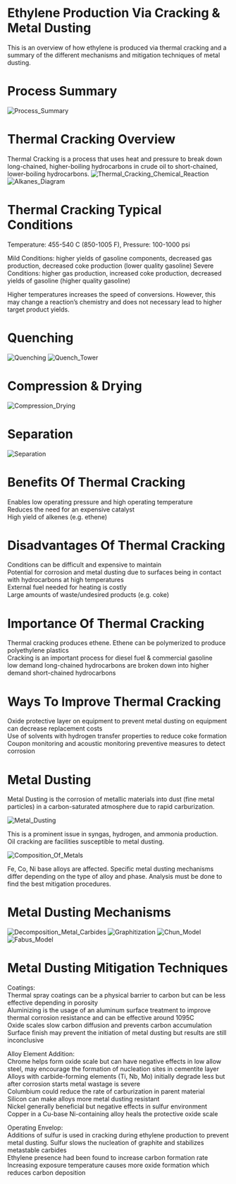 # Ethylene Production Via Cracking & Metal Dusting
This is an overview of how ethylene is produced via thermal cracking and a summary of the different mechanisms and mitigation techniques of metal dusting. 

# Process Summary
![Process_Summary](/Diagrams/Process_Summary.png)

# Thermal Cracking Overview
Thermal Cracking is a process that uses heat and pressure to break down long-chained, higher-boiling hydrocarbons in crude oil to short-chained, lower-boiling hydrocarbons. 
![Thermal_Cracking_Chemical_Reaction](/Diagrams/Thermal_Cracking_Chemical_Reaction.png)
![Alkanes_Diagram](/Diagrams/Alkanes_Diagram.png)

# Thermal Cracking Typical Conditions
Temperature: 455-540 C (850-1005 F), Pressure: 100-1000 psi  

Mild Conditions: higher yields of gasoline components, decreased gas production, decreased coke production (lower quality gasoline)
Severe Conditions: higher gas production, increased coke production, decreased yields of gasoline (higher quality gasoline)  

Higher temperatures increases the speed of conversions. However, this may change a reaction’s chemistry and does not necessary lead to higher target product yields. 

# Quenching
![Quenching](/Diagrams/Quenching.png)
![Quench_Tower](/Diagrams/Quench_Tower.png)

# Compression & Drying
![Compression_Drying](/Diagrams/Compression_Drying.png)

# Separation
![Separation](/Diagrams/Separation.png)

# Benefits Of Thermal Cracking
Enables low operating pressure and high operating temperature  
Reduces the need for an expensive catalyst  
High yield of alkenes (e.g. ethene)

# Disadvantages Of Thermal Cracking
Conditions can be difficult and expensive to maintain  
Potential for corrosion and metal dusting due to surfaces being in contact with hydrocarbons at high temperatures  
External fuel needed for heating is costly  
Large amounts of waste/undesired products (e.g. coke)

# Importance Of Thermal Cracking 
Thermal cracking produces ethene. Ethene can be polymerized to produce polyethylene plastics  
Cracking is an important process for diesel fuel & commercial gasoline  
low demand long-chained hydrocarbons are broken down into higher demand short-chained hydrocarbons

# Ways To Improve Thermal Cracking
Oxide protective layer on equipment to prevent metal dusting on equipment can decrease replacement costs  
Use of solvents with hydrogen transfer properties to reduce coke formation  
Coupon monitoring and acoustic monitoring preventive measures to detect corrosion

# Metal Dusting 
Metal Dusting is the corrosion of metallic materials into dust (fine metal particles) in a carbon-saturated atmosphere due to rapid carburization. 

![Metal_Dusting](/Diagrams/Metal_Dusting.png)

This is a prominent issue in syngas, hydrogen, and ammonia production.  
Oil cracking are facilities susceptible to metal dusting.

![Composition_Of_Metals](/Diagrams/Composition_Of_Metals.png)

Fe, Co, Ni base alloys are affected. 
Specific metal dusting mechanisms differ depending on the type of alloy and phase.
Analysis must be done to find the best mitigation procedures. 

# Metal Dusting Mechanisms
![Decomposition_Metal_Carbides](/Diagrams/Decomposition_Metal_Carbides.png)
![Graphitization](/Diagrams/Graphitization.png)
![Chun_Model](/Diagrams/Chun_Model.png)
![Fabus_Model](/Diagrams/Fabus_Model.png)

# Metal Dusting Mitigation Techniques

Coatings:  
Thermal spray coatings can be a physical barrier to carbon but can be less effective depending in porosity  
Aluminizing is the usage of an aluminum surface treatment to improve thermal corrosion resistance and can be effective around 1095C  
Oxide scales slow carbon diffusion and prevents carbon accumulation  
Surface finish may prevent the initiation of metal dusting but results are still inconclusive 

Alloy Element Addition:  
Chrome helps form oxide scale but can have negative effects in low allow steel, may encourage the formation of nucleation sites in cementite layer  
Alloys with carbide-forming elements (Ti, Nb, Mo) initially degrade less but after corrosion starts metal wastage is severe  
Columbium could reduce the rate of carburization in parent material  
Silicon can make alloys more metal dusting resistant  
Nickel generally beneficial but negative effects in sulfur environment  
Copper in a Cu-base Ni-containing alloy heals the protective oxide scale


Operating Envelop:  
Additions of sulfur is used in cracking during ethylene production to prevent metal dusting. Sulfur slows the nucleation of graphite and stabilizes metastable carbides  
Ethylene presence had been found to increase carbon formation rate  
Increasing exposure temperature causes more oxide formation which reduces carbon deposition

